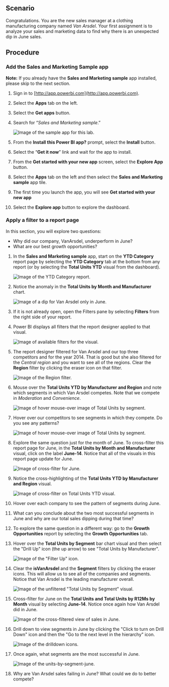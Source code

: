 <!---TODO: Remove 
## Learning objectives

At the end of lab, you will be able to perform the following tasks: 
- Install a power BI app
- Filter a Power BI dashboard
- Analyze the data that makes up a visual
- Sort data and apply cross-filtering to a report

Estimated time to finish this lab: 20 to 30 minutes
---->

## Scenario

Congratulations. You are the new sales manager at a clothing manufacturing company named *Van Arsdel*. Your first assignment is to analyze your sales and marketing data to find why there is an unexpected dip in June sales. 

## Procedure

### Add the Sales and Marketing Sample app

**Note:** If you already have the **Sales and Marketing sample** app installed, please skip to the next section.

1. Sign in to [http://app.powerbi.com](http://app.powerbi.com).
1. Select the **Apps** tab on the left.
1. Select the **Get apps** button.
1. Search for “_Sales and Marketing sample_.”  

   ![Image of the sample app for this lab.](../media/lab-2/power-bi-top-app-results.png)

1. From the **Install this Power BI app?** prompt, select the **Install** button.
1. Select the “**Get it now**” link and wait for the app to install.
1. From the **Get started with your new app** screen, select the **Explore App** button. 
1. Select the **Apps** tab on the left and then select the **Sales and Marketing sample** app tile.
1. The first time you launch the app, you will see **Get started with your new app**
1. Select the **Explore app** button to explore the dashboard.

 ### Apply a filter to a report page

In this section, you will explore two questions:

*  Why did our company, VanArsdel, underperform in June?
*  What are our best growth opportunities?

1. In the **Sales and Marketing sample** app, start on the **YTD Category** report page by selecting the **YTD Category** tab at the bottom from any report (or by selecting the **Total Units YTD** visual from the dashboard).

   ![Image of the YTD Category report.](../media/lab-2/power-bi-ytd-category-report.png)

1. Notice the anomaly in the **Total Units by Month and Manufacturer** chart. 

   ![Image of a dip for Van Arsdel only in June.](../media/lab-2/power-bi-june-dip.png)

1. If it is not already open, open the Filters pane by selecting **Filters** from the right side of your report.

1. Power BI displays all filters that the report designer applied to that visual.

   ![Image of available filters for the visual.](../media/lab-2/power-bi-lab-filters.png)

1. The report designer filtered for Van Arsdel and our top three competitors and for the year 2014. That is good but she also filtered for the *Central region* and you want to see all of the regions. Clear the **Region** filter by clicking the eraser icon on that filter.

   ![Image of the Region filter.](../media/lab-2/power-bi-region-filter.png)

1. Mouse over the **Total Units YTD by Manufacturer and Region** and note which segments in which Van Arsdel competes. Note that we compete in *Moderation* and *Convenience*.

   ![Image of hover mouse-over image of Total Units by segment.](../media/lab-2/power-bi-hover-1.png)

1. Hover over our competitors to see segments in which they compete. Do you see any patterns?

   ![Image of hover mouse-over image of Total Units by segment.](../media/lab-2/power-bi-hover-2.png)

1. Explore the same question just for the month of June. To cross-filter this report page for June, in the **Total Units by Month and Manufacturer** visual, click on the label **June-14**. Notice that all of the visuals in this report page update for June. 

   ![Image of cross-filter for June.](../media/lab-2/power-bi-crossfilter-for-june.png)

1. Notice the cross-highlighting of the **Total Units YTD by Manufacturer and Region** visual. 

   ![Image of cross-filter on Total Units YTD visual.](../media/lab-2/power-bi-visual-crossfilter-highlights.png)

1. Hover over each company to see the pattern of segments during June.

1. What can you conclude about the two most successful segments in June and why are our total sales dipping during that time?

1. To explore the same question in a different way: go to the **Growth Opportunities** report by selecting the **Growth Opportunities** tab.

1. Hover over the **Total Units by Segment** bar chart visual and then select the "Drill Up" icon (the up arrow) to see "Total Units by Manufacturer". 

   ![Image of the "Filter Up" icon.](../media/lab-2/power-bi-filter-up-icon.png)

1. Clear the **isVanArsdel** and the **Segment** filters by clicking the eraser icons. This will allow us to see all of the companies and segments. Notice that Van Arsdel is the leading manufacturer overall. 

   ![Image of the unfiltered "Total Units by Segment" visual.](../media/lab-2/power-bi-total-units-manufacturer.png)

1. Cross-filter for June on the **Total Units and Total Units by R12Ms by Month** visual by selecting **June-14**. Notice once again how Van Arsdel did in June.

   ![Image of the cross-filtered view of sales in June.](../media/lab-2/power-bi-crossfilter-june-total-units.png)

1. Drill down to view segments in June by clicking the "Click to turn on Drill Down" icon and then the "Go to the next level in the hierarchy" icon. 

   ![Image of the drilldown icons.](../media/lab-2/power-bi-drilldown.png)

1. Once again, what segments are the most successful in June.

   ![Image of the units-by-segment-june.](../media/lab-2/power-bi-segments-in-june.png)

1. Why are Van Arsdel sales failing in June? What could we do to better compete? 
